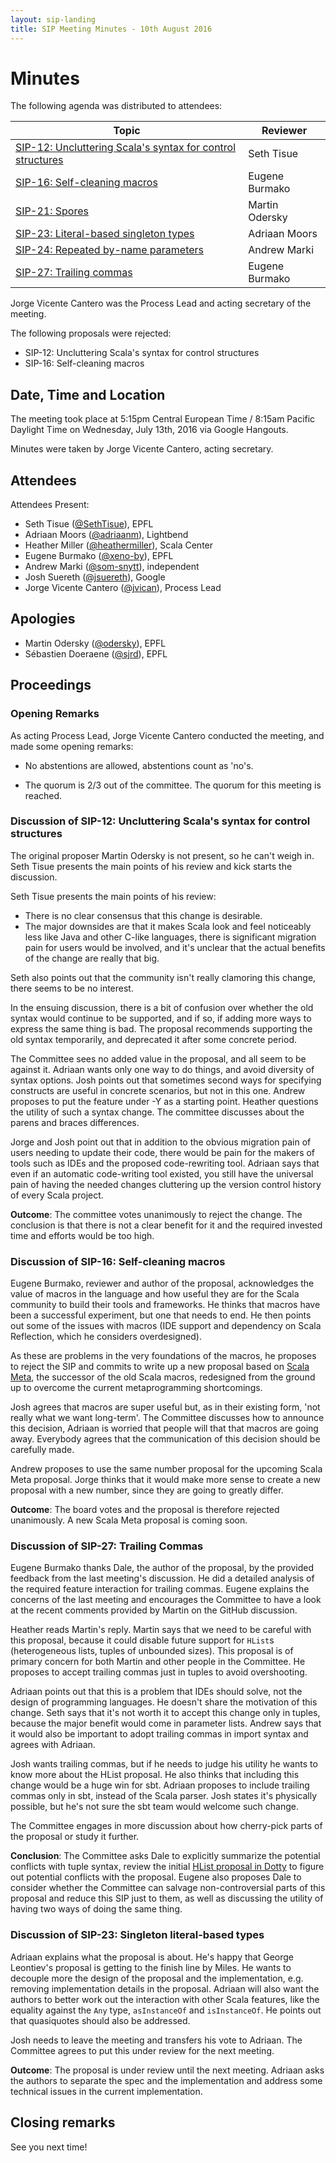 ```yaml
---
layout: sip-landing
title: SIP Meeting Minutes - 10th August 2016
---
```


# Minutes

The following agenda was distributed to attendees:

| Topic | Reviewer |
| --- | --- |
| [SIP-12: Uncluttering Scala's syntax for control structures](http://docs.scala-lang.org/sips/pending/uncluttering-control.html) | Seth Tisue |
| [SIP-16: Self-cleaning macros](http://docs.scala-lang.org/sips/pending/self-cleaning-macros.html) | Eugene Burmako |
| [SIP-21: Spores](http://docs.scala-lang.org/sips/pending/spores.html) | Martin Odersky |
| [SIP-23: Literal-based singleton types](http://docs.scala-lang.org/sips/pending/42.type.html) | Adriaan Moors |
| [SIP-24: Repeated by-name parameters](http://docs.scala-lang.org/sips/pending/repeated-byname.html) | Andrew Marki |
| [SIP-27: Trailing commas](https://github.com/scala/scala.github.com/pull/533#issuecomment-232959066) | Eugene Burmako |

Jorge Vicente Cantero was the Process Lead and acting secretary of the meeting.

The following proposals were rejected:

* SIP-12: Uncluttering Scala's syntax for control structures
* SIP-16: Self-cleaning macros

## Date, Time and Location

The meeting took place at 5:15pm Central European Time / 8:15am Pacific Daylight
Time on Wednesday, July 13th, 2016 via Google Hangouts.

Minutes were taken by Jorge Vicente Cantero, acting secretary.

## Attendees

Attendees Present:

* Seth Tisue ([@SethTisue](github.com/SethTisue)), EPFL
* Adriaan Moors ([@adriaanm](github.com/adriaanm)), Lightbend
* Heather Miller ([@heathermiller](github.com/heathermiller)), Scala Center
* Eugene Burmako ([@xeno-by](github.com/xeno-by)), EPFL
* Andrew Marki ([@som-snytt](github.com/som-snytt)), independent
* Josh Suereth ([@jsuereth](github.com/jsuereth)), Google
* Jorge Vicente Cantero ([@jvican](github.com/jvican)), Process Lead

## Apologies

* Martin Odersky ([@odersky](github.com/odersky)), EPFL
* Sébastien Doeraene ([@sjrd](github.com/sjrd)), EPFL

## Proceedings
### Opening Remarks

As acting Process Lead, Jorge Vicente Cantero conducted the meeting, and made
some opening remarks:

* No abstentions are allowed, abstentions count as 'no's.

* The quorum is 2/3 out of the committee. The quorum for this meeting is
  reached.

### Discussion of SIP-12: Uncluttering Scala's syntax for control structures

The original proposer Martin Odersky is not present, so he can't weigh in. Seth
Tisue presents the main points of his review and kick starts the discussion.

Seth Tisue presents the main points of his review:

* There is no clear consensus that this change is desirable.
* The major downsides are that it makes Scala look and feel noticeably less
like Java and other C-like languages, there is significant migration pain for
users would be involved, and it's unclear that the actual benefits of the
change are really that big.

Seth also points out that the community isn't really clamoring this change,
there seems to be no interest.

In the ensuing discussion, there is a bit of confusion over whether the old
syntax would continue to be supported, and if so, if adding more ways to
express the same thing is bad. The proposal recommends supporting the old
syntax temporarily, and deprecated it after some concrete period.

The Committee sees no added value in the proposal, and all seem to be against
it. Adriaan wants only one way to do things, and avoid diversity of syntax
options.  Josh points out that sometimes second ways for specifying constructs
are useful in concrete scenarios, but not in this one. Andrew proposes to put
the feature under -Y as a starting point. Heather questions the utility of such
a syntax change. The committee discusses about the parens and braces
differences.

Jorge and Josh point out that in addition to the obvious migration pain of
users needing to update their code, there would be pain for the makers of tools
such as IDEs and the proposed code-rewriting tool. Adriaan says that even if an
automatic code-writing tool existed, you still have the universal pain of
having the needed changes cluttering up the version control history of every
Scala project.

**Outcome**: The committee votes unanimously to reject the change. The
conclusion is that there is not a clear benefit for it and the required
invested time and efforts would be too high.

### Discussion of SIP-16: Self-cleaning macros

Eugene Burmako, reviewer and author of the proposal, acknowledges the value of
macros in the language and how useful they are for the Scala community to build
their tools and frameworks. He thinks that macros have been a successful
experiment, but one that needs to end. He then points out some of the issues
with macros (IDE support and dependency on Scala Reflection, which he considers
overdesigned).

As these are problems in the very foundations of the macros, he proposes to
reject the SIP and commits to write up a new proposal based on [Scala
Meta](http://scalameta.org/), the successor of the old Scala macros, redesigned
from the ground up to overcome the current metaprogramming shortcomings.

Josh agrees that macros are super useful but, as in their existing form, 'not
really what we want long-term'. The Committee discusses how to announce this
decision, Adriaan is worried that people will that that macros are going away.
Everybody agrees that the communication of this decision should be carefully
made.

Andrew proposes to use the same number proposal for the upcoming Scala Meta
proposal. Jorge thinks that it would make more sense to create a new proposal
with a new number, since they are going to greatly differ.

**Outcome**: The board votes and the proposal is therefore rejected
unanimously.  A new Scala Meta proposal is coming soon.

### Discussion of SIP-27: Trailing Commas

Eugene Burmako thanks Dale, the author of the proposal, by the provided
feedback from the last meeting's discussion. He did a detailed analysis of the
required feature interaction for trailing commas. Eugene explains the concerns
of the last meeting and encourages the Committee to have a look at the recent
comments provided by Martin on the GitHub discussion.

Heather reads Martin's reply. Martin says that we need to be careful with this
proposal, because it could disable future support for `HList`s (heterogeneous
lists, tuples of unbounded sizes). This proposal is of primary concern for both
Martin and other people in the Committee. He proposes to accept trailing
commas just in tuples to avoid overshooting.

Adriaan points out that this is a problem that IDEs should solve, not the
design of programming languages. He doesn't share the motivation of this
change. Seth says that it's not worth it to accept this change only in tuples,
because the major benefit would come in parameter lists. Andrew says that it
would also be important to adopt trailing commas in import syntax and agrees
with Adriaan.

Josh wants trailing commas, but if he needs to judge his utility he wants to
know more about the HList proposal. He also thinks that including this change
would be a huge win for sbt. Adriaan proposes to include trailing commas only
in sbt, instead of the Scala parser. Josh states it's physically possible, but
he's not sure the sbt team would welcome such change.

The Committee engages in more discussion about how cherry-pick parts of the
proposal or study it further.

**Conclusion**: The Committee asks Dale to explicitly summarize the potential
conflicts with tuple syntax, review the initial [HList proposal in
Dotty](https://github.com/lampepfl/dotty/issues/964) to figure out potential
conflicts with the proposal. Eugene also proposes Dale to consider whether the
Committee can salvage non-controversial parts of this proposal and reduce this
SIP just to them, as well as discussing the utility of having two ways of doing
the same thing.

### Discussion of SIP-23: Singleton literal-based types

Adriaan explains what the proposal is about. He's happy that George Leontiev's
proposal is getting to the finish line by Miles. He wants to decouple more the
design of the proposal and the implementation, e.g. removing implementation
details in the proposal. Adriaan will also want the authors to better work out
the interaction with other Scala features, like the equality against the `Any`
type, `asInstanceOf` and `isInstanceOf`. He points out that quasiquotes should
also be addressed.

Josh needs to leave the meeting and transfers his vote to Adriaan. The
Committee agrees to put this under review for the next meeting.

**Outcome**: The proposal is under review until the next meeting. Adriaan asks
the authors to separate the spec and the implementation and address some
technical issues in the current implementation.

## Closing remarks
See you next time!
